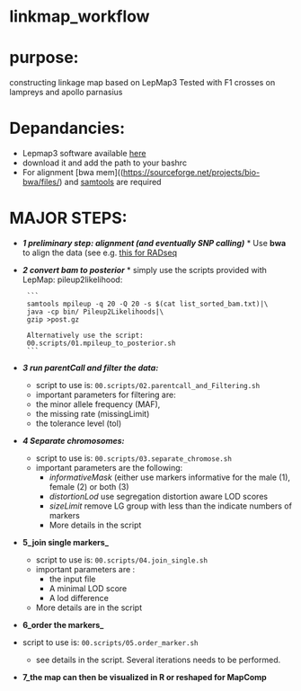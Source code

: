 # linkmap_workflow

# purpose:

constructing linkage map based on LepMap3 
Tested with F1 crosses on lampreys and apollo parnasius 


# Depandancies: 
   * Lepmap3 software available [here](https://sourceforge.net/p/lep-map3/code/ci/master/tree/)
   * download it and add the path to your bashrc
   * For alignment [bwa mem]((https://sourceforge.net/projects/bio-bwa/files/) and [samtools](http://www.htslib.org) are required      
    


# **MAJOR STEPS:** 

 * **_1 preliminary step: alignment (and eventually SNP calling)_**
        * Use **bwa** to align the data (see e.g. [this for RADseq](https://github.com/QuentinRougemont/stacks_v2_workflow/blob/master/00-scripts/04.bwa_mem_align_reads_pe.sh)  
          

 * **_2 convert bam to posterior_**
        * simply use the scripts provided with LepMap: pileup2likelihood:
 
        ```
        samtools mpileup -q 20 -Q 20 -s $(cat list_sorted_bam.txt)|\
        java -cp bin/ Pileup2Likelihoods|\
        gzip >post.gz  
        
        Alternatively use the script:
        00.scripts/01.mpileup_to_posterior.sh
        ```

* **_3 run parentCall and filter the data:_**
    * script to use is: `00.scripts/02.parentcall_and_Filtering.sh` 
    * important parameters for filtering are:
     * the minor allele frequency (MAF), 
     * the missing rate (missingLimit)
     * the tolerance level (tol)  
     
* **_4 Separate chromosomes:_**
  * script to use is: `00.scripts/03.separate_chromose.sh`
  * important parameters are the following:
    * *informativeMask* (either use markers informative for the male (1), female (2) or both (3)
    * *distortionLod* use segregation distortion aware LOD scores 
    * *sizeLimit* remove LG group with less than the indicate numbers of markers
    * More details in the script  
   
* **5_join single markers_**
  * script to use is: `00.scripts/04.join_single.sh`
  * important parameters are :
   	* the input file
   	* A minimal LOD score
   	* A lod difference
   * More details are in the script
   
 * **6_order the markers_**
 * script to use is: `00.scripts/05.order_marker.sh`
 	* see details in the script. Several iterations needs to be performed.
 	
* **7_the map can then be visualized in R or reshaped for MapComp**

